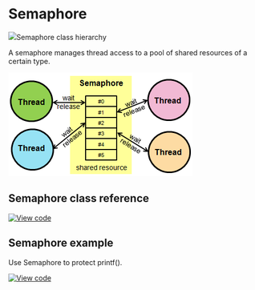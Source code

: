 # Semaphore

<span class="images">![](https://os.mbed.com/docs/development/mbed-os-api-doxy/classrtos_1_1_semaphore.png)<span>Semaphore class hierarchy</span></span>

A semaphore manages thread access to a pool of shared resources of a certain type.

<span class="images">![](../../images/Semaphore.png)</span>

## Semaphore class reference

[![View code](https://www.mbed.com/embed/?type=library)](https://os.mbed.com/docs/development/mbed-os-api-doxy/classrtos_1_1_semaphore.html)

## Semaphore example

Use Semaphore to protect printf().

[![View code](https://www.mbed.com/embed/?url=https://os.mbed.com/teams/mbed_example/code/rtos_semaphore/)](https://os.mbed.com/teams/mbed_example/code/rtos_semaphore/file/755dee0042c3/main.cpp)
